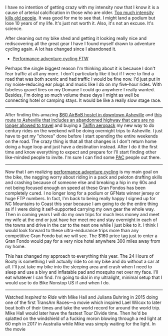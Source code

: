 I have no intention of getting crazy with my intensity now that I know it is a cause of arterial calcification in those who are older. [Too much intensity kills old people](../Fitness/Too%20much%20intensity%20kills%20old%20people.md). It was good for me to see that. I might land a podium but lose 10 years of my life. It's just not worth it. Also, it's not an excuse. It's science.

After cleaning out my bike shed and getting it looking really nice and rediscovering all the great gear I have I found myself drawn to adventure cycling again. A lot has changed since I abandoned it. 

- [Performance adventure cycling FTW](../Fitness/Performance%20adventure%20cycling%20FTW.md)

Perhaps the single biggest reason I'm thinking about it is because I don't fear traffic at all any more. I don't particularly like it but if I were to find a road that was both scenic and had traffic I would be fine now. I'd just put in my noise-reducing ear plugs and music like I do on my five-hour rides. With tubeless gravel tires on my Domane I could go anywhere I really wanted. Besides, I'm doing so much volume these days I might as well be connecting hotel or camping stays. It would be like a really slow stage race.

----

After finding this amazing [$60 AirBnB hostel in downtown Asheville](https://www.airbnb.com/rooms/40274759?check_in=2025-05-25&check_out=2025-05-26&guests=1&adults=1&s=67&unique_share_id=41eeba70-5bd1-4f50-bd95-b28c921d0766) and [this route to Asheville that includes an abandonned highway that cars are no longer allowed to travel](https://ridewithgps.com/routes/50930024) and buying a [Tailfin aeropack](../Fitness/Best%20performance%20adventure%20cycling%20pack.md) my new way to do century rides on the weekend will be doing overnight trips to Asheville. I just have to get my "chores" done before I start spending the entire weekends on the road. The crazy thing is that all that changes is I don't return home doing a huge loop and just have a destination instead. After I do it the first time and know everything to expect and prepare for I'll start finding other like-minded people to invite. I'm sure I can find some [PAC](../Fitness/Performance%20adventure%20cycling%20FTW.md) people out there.

----

Now that I am realizing [performance adventure cycling](../Fitness/Performance%20adventure%20cycling%20FTW.md) is my main goal on the bike, the nagging worry about riding in a pack and peloton drafting skills and crashing because of someone else and breaking a hip in my 60s and not being focused enough on speed at these Gran Fondos has been completely cured. I no longer long for a podium or GFNats winner jersey or huge FTP numbers. In fact, I'm back to being really happy I signed up for NC Mountains to Coast this year because I am going to do the entire thing as if I were doing it self-supported carrying my own gear the whole way. Then in coming years I will do my own trips for much less money and meet my wife at the end or just have her meet me and stay overnight in each of the towns and drive in the car to the next one while I just bike to it. I think I would look forward to these ultra-endurance trips more than any competitive Gran Fondo but we will see. The $160 price tag just to enter a Gran Fondo would pay for a very nice hotel anywhere 300 miles away from my home.

This has changed my approach to everything this year. The 24 Hours of Booty is something I will actually ride to on my bike and do without a car at all. I'll just take my bike into the sleeping area and crash when I need to sleep and use a bivy and inflatable pad and mosquito net over my face. I'll eat whatever I can find. I'm going to dial in my ultralight, minimal setup that I would use to do Bike Nonstop US if and when I do.

----

Watched *Inspired to Ride* with Mike Hall and Juliana Buhring in 2015 doing one of the first TransAm Races—a movie which inspired Lael Wilcox to later beat both of their times and take the world record for around the world trip. Mike Hall would later have the fastest Tour Divide time. Then he'd be splatted on the windshield of a fucking moron blowing through a red light at 60 mph in 2017 in Australia while Mike was simply waiting for the light. In the movie